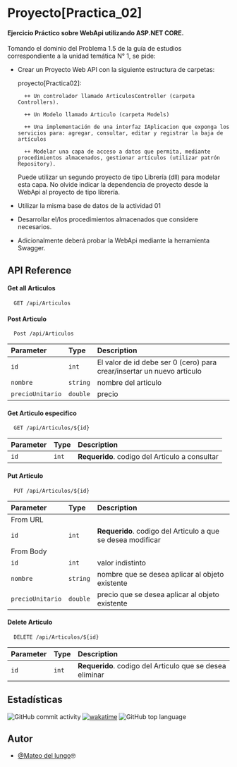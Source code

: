 
# Proyecto[Practica_02]

#### Ejercicio Práctico sobre WebApi utilizando ASP.NET CORE.

Tomando el dominio del Problema 1.5 de la guía de estudios correspondiente a la unidad temática N° 1, se pide:

- Crear un Proyecto Web API con la siguiente estructura de carpetas:

  proyecto[Practica02]:

	    ++ Un controlador llamado ArticulosController (carpeta Controllers).

        ++ Un Modelo llamado Articulo (carpeta Models)

        ++ Una implementación de una interfaz IAplicacion que exponga los servicios para: agregar, consultar, editar y registrar la baja de artículos

        ++ Modelar una capa de acceso a datos que permita, mediante procedimientos almacenados, gestionar artículos (utilizar patrón Repository). 

    Puede utilizar un segundo proyecto de tipo Librería (dll) para modelar esta capa. No olvide indicar la dependencia de proyecto desde la WebApi al proyecto de tipo librería.

- Utilizar la misma base de datos de la actividad 01

- Desarrollar el/los procedimientos almacenados que considere necesarios.

- Adicionalmente deberá probar la WebApi mediante la herramienta Swagger.


## API Reference

#### Get all Articulos

```http
  GET /api/Articulos
```
#### Post Articulo

```http
  Post /api/Articulos
```

| Parameter | Type     | Description                       |
| :-------- | :------- | :-------------------------------- |
| `id`      | `int` | El valor de id debe ser 0 (cero) para crear/insertar un nuevo articulo |
| `nombre`      | `string` | nombre del articulo |
| `precioUnitario`      | `double` |precio|


#### Get Articulo especifico

```http
  GET /api/Articulos/${id}
```

| Parameter | Type     | Description                       |
| :-------- | :------- | :-------------------------------- |
| `id`      | `int` | **Requerido**. codigo del Articulo a consultar |

#### Put Articulo

```http
  PUT /api/Articulos/${id}
```
| Parameter | Type     | Description                       |
| :-------- | :------- | :-------------------------------- |
| From URL|
| `id`      | `int` | **Requerido**. codigo del Articulo a que se desea modificar |
| From Body|
| `id`      | `int` | valor indistinto |
| `nombre`      | `string` | nombre que se desea aplicar al objeto existente |
| `precioUnitario`      | `double` |precio que se desea aplicar al objeto existente|

#### Delete Articulo

```http
  DELETE /api/Articulos/${id}
```
| Parameter | Type     | Description                       |
| :-------- | :------- | :-------------------------------- |
| `id`      | `int` | **Requerido**. codigo del Articulo que se desea eliminar |

## Estadísticas

![GitHub commit activity](https://img.shields.io/github/commit-activity/t/Mateo00DelLungo/Practico_02)
[![wakatime](https://wakatime.com/badge/user/ecb456c5-1b67-4281-9da9-456ba4d60a8e/project/6c2afb84-c2e4-4afb-8e1e-aadb9ec4a3d3.svg?style=fot-the-badge)](https://wakatime.com/badge/user/ecb456c5-1b67-4281-9da9-456ba4d60a8e/project/6c2afb84-c2e4-4afb-8e1e-aadb9ec4a3d3)
![GitHub top language](https://img.shields.io/github/languages/top/Mateo00DelLungo/Practico_02)

## Autor

- [@Mateo del lungo](https://github.com/Mudo0)🤓

